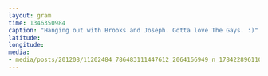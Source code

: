 ```yaml
---
layout: gram
time: 1346350984
caption: "Hanging out with Brooks and Joseph. Gotta love The Gays. :)"
latitude: 
longitude: 
media:
- media/posts/201208/11202484_786483111447612_2064166949_n_17842289611000351.jpg
---
```

